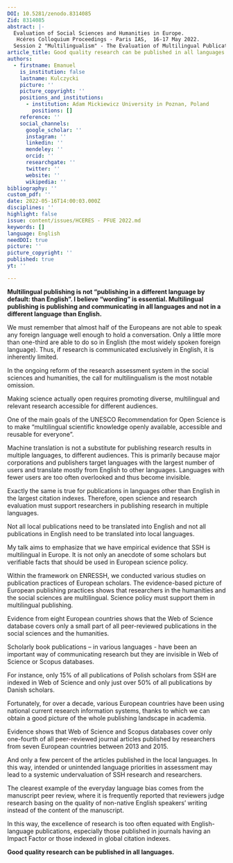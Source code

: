 ```yaml
---
DOI: 10.5281/zenodo.8314085
Zid: 8314085
abstract: |-
  Evaluation of Social Sciences and Humanities in Europe.
   Hcéres Colloquium Proceedings - Paris IAS,  16-17 May 2022.
  Session 2 "Multilingualism" - The Evaluation of Multilingual Publications
article_title: Good quality research can be published in all languages
authors:
  - firstname: Emanuel
    is_institution: false
    lastname: Kulczycki
    picture: ''
    picture_copyright: ''
    positions_and_institutions:
      - institution: Adam Mickiewicz University in Poznan, Poland
        positions: []
    reference: ''
    social_channels:
      google_scholar: ''
      instagram: ''
      linkedin: ''
      mendeley: ''
      orcid: ''
      researchgate: ''
      twitter: ''
      website: ''
      wikipedia: ''
bibliography: ''
custom_pdf: ''
date: 2022-05-16T14:00:03.000Z
disciplines: ''
highlight: false
issue: content/issues/HCERES - PFUE 2022.md
keywords: []
language: English
needDOI: true
picture: ''
picture_copyright: ''
published: true
yt: ''

---
```









**Multilingual publishing is not “publishing in a different language by default: than English”. I believe “wording” is essential. Multilingual publishing is publishing and communicating in all languages and not in a different language than English.**

We must remember that almost half of the Europeans are not able to speak any foreign language well enough to hold a conversation. Only a little more than one-third are able to do so in English (the most widely spoken foreign language). Thus, if research is communicated exclusively in English, it is inherently limited.

In the ongoing reform of the research assessment system in the social sciences and humanities, the call for multilingualism is the most notable omission.

Making science actually open requires promoting diverse, multilingual and relevant research accessible for different audiences.

One of the main goals of the UNESCO Recommendation for Open Science is to make “multilingual scientific knowledge openly available, accessible and reusable for everyone”.

Machine translation is not a substitute for publishing research results in multiple languages, to different audiences. This is primarily because major corporations and publishers target languages with the largest number of users and translate mostly from English to other languages. Languages with fewer users are too often overlooked and thus become invisible.

Exactly the same is true for publications in languages other than English in the largest citation indexes. Therefore, open science and research evaluation must support researchers in publishing research in multiple languages.

Not all local publications need to be translated into English and not all publications in English need to be translated into local languages.

My talk aims to emphasize that we have empirical evidence that SSH is multilingual in Europe. It is not only an anecdote of some scholars but verifiable facts that should be used in European science policy.

Within the framework on ENRESSH, we conducted various studies on publication practices of European scholars. The evidence-based picture of European publishing practices shows that researchers in the humanities and the social sciences are multilingual. Science policy must support them in multilingual publishing.

Evidence from eight European countries shows that the Web of Science database covers only a small part of all peer-reviewed publications in the social sciences and the humanities.

Scholarly book publications – in various languages - have been an important way of communicating research but they are invisible in Web of Science or Scopus databases.

For instance, only 15% of all publications of Polish scholars from SSH are indexed in Web of Science and only just over 50% of all publications by Danish scholars.

Fortunately, for over a decade, various European countries have been using national current research information systems, thanks to which we can obtain a good picture of the whole publishing landscape in academia.

Evidence shows that Web of Science and Scopus databases cover only one-fourth of all peer-reviewed journal articles published by researchers from seven European countries between 2013 and 2015.

And only a few percent of the articles published in the local languages. In this way, intended or unintended language priorities in assessment may lead to a systemic undervaluation of SSH research and researchers.

The clearest example of the everyday language bias comes from the manuscript peer review, where it is frequently reported that reviewers judge research basing on the quality of non-native English speakers’ writing instead of the content of the manuscript.

In this way, the excellence of research is too often equated with English-language publications, especially those published in journals having an Impact Factor or those indexed in global citation indexes.

**Good quality research can be published in all languages.**